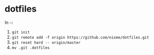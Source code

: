 dotfiles
========

In `~`:

1. `git init`
2. `git remote add -f origin https://github.com/nixme/dotfiles.git`
3. `git reset hard -- origin/master`
4. `mv .git .dotfiles`
